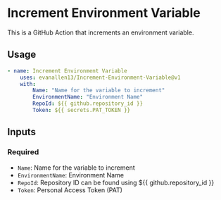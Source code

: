 # Increment Environment Variable

This is a GitHub Action that increments an environment variable.

## Usage

```YAML 
- name: Increment Environment Variable
    uses: evanallen13/Increment-Environment-Variable@v1
    with:
        Name: "Name for the variable to increment"
        EnvironmentName: "Environment Name"
        RepoId: ${{ github.repository_id }}
        Token: ${{ secrets.PAT_TOKEN }}
```

## Inputs
### Required
- `Name`: Name for the variable to increment
- `EnvironmentName`: Environment Name
- `RepoId`: Repository ID can be found using  ${{ github.repository_id }}
- `Token`: Personal Access Token (PAT)